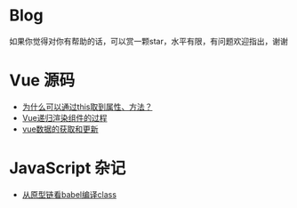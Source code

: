 # Blog
<p>如果你觉得对你有帮助的话，可以赏一颗star，水平有限，有问题欢迎指出，谢谢</p>

# Vue 源码
- [为什么可以通过this取到属性、方法？](https://github.com/XiaoDaoGitHub/blog/issues/1)
- [Vue递归渲染组件的过程](https://github.com/XiaoDaoGitHub/blog/issues/3)
- [vue数据的获取和更新](https://github.com/XiaoDaoGitHub/blog/issues/4)


# JavaScript 杂记
- [从原型链看babel编译class](https://github.com/XiaoDaoGitHub/blog/issues/2)